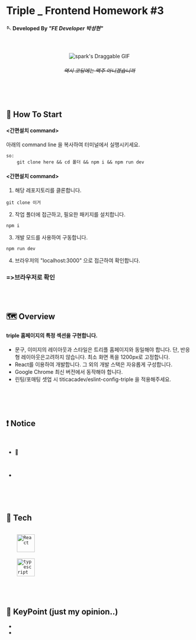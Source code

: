<br/>

# Triple _ Frontend Homework \#3


#### 🪡  Developed By _"FE Developer 박성현"_

<br/>
<br/>

  
  <div align="center">
    <img src="https://play-lh.googleusercontent.com/iGYo5pucLuqcD8eptVjjWwiilKXbd0FiIE-dMO0l9185DaL1lEfbSNJbJBfJm53q25c" alt="spark's Draggable GIF"/>
  
  ###### ~~_역시 코딩에는 맥주 아니겠습니까_~~
  </div>
</div>

<br/>
<br/>

## 📜 How To Start

#### <간편설치 command>

아래의 command line 을 복사하여 터미널에서 실행시키세요.

```
so:
	git clone here && cd 폴더 && npm i && npm run dev

```

#### <간편설치 command>

1. 해당 레포지토리를 클론합니다.

```
git clone 이거
```

2. 작업 폴더에 접근하고, 필요한 패키지를 설치합니다.

```
npm i 
```

3. 개발 모드를 사용하여 구동합니다.

```
npm run dev
```

4. 브라우저의 "localhost:3000" 으로 접근하여 확인합니다.

### =>브라우저로 확인 

<br/>
<br/>


## 🗺️ Overview
  
####  triple 홈페이지의 특정 섹션을 구현합니다. 

  - 문구, 이미지의 레이아웃과 스타일은 트리플 홈페이지와 동일해야 합니다.
단, 반응형 레이아웃은고려하지 않습니다. 최소 화면 폭을 1200px로 고정합니다.
  - React를 이용하여 개발합니다. 그 외의 개발 스택은 자유롭게 구성합니다.
  - Google Chrome 최신 버전에서 동작해야 합니다.
  - 린팅/포매팅 셋업 시 titicacadev/eslint-config-triple 을 적용해주세요.



<br/>
<br/>
<br/>

## ❗️ Notice

<br/>

-  🤖

<br/>

- 

<br/>
<br/>
<br/>

## 🧰 Tech


<code>
    <img src="https://img.shields.io/badge/React-20232A?style=for-the-badge&logo=react&logoColor=61DAFB" height="48" alt="React"/>
</code>

<code>
    <img src="https://img.shields.io/badge/TypeScript-007ACC?style=for-the-badge&logo=typescript&logoColor=white" height="48" alt="typescript"/>
</code>

  
<br/>
<br/>
<br/>


## 🔑 KeyPoint (just my opinion..)
- 
- 
<br/>
